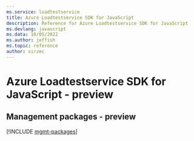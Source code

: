 ```yaml
---
ms.service: loadtestservice
title: Azure Loadtestservice SDK for JavaScript
description: Reference for Azure Loadtestservice SDK for JavaScript
ms.devlang: javascript
ms.data: 10/05/2022
ms.author: jeffish
ms.topic: reference
author: xirzec
---
```

# Azure Loadtestservice SDK for JavaScript - preview

## Management packages - preview
[!INCLUDE [mgmt-packages](loadtestservice-mgmt-index.md)]